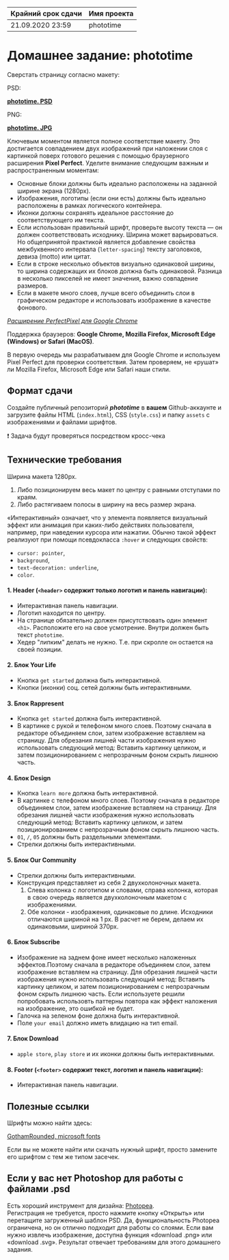| Крайний срок сдачи | Имя проекта |
|--------------------|-------------|
| 21.09.2020 23:59 | phototime |


# Домашнее задание: phototime

Сверстать страницу согласно макету:

PSD:

**[phototime. PSD](https://github.com/rolling-scopes-school/tasks/blob/master/tasks/markups/level-2/singolo/part-1/singolo1.psd)**

PNG:

**[phototime. JPG](https://github.com/rolling-scopes-school/tasks/blob/master/tasks/markups/level-2/singolo/part-1/singolo1.png)**

Ключевым моментом является полное соответствие макету. Это достигается совпадением двух изображений при наложении слоя с картинкой поверх готового решения с помощью браузерного расширения **Pixel Perfect**. Уделите внимание следующим важным и распространенным моментам:

- Основные блоки должны быть идеально расположены на заданной ширине экрана (1280px).
- Изображения, логотипы (если они есть) должны быть идеально расположены в рамках логического контейнера.
- Иконки должны сохранять идеальное расстояние до соответствующего им текста.
- Если использован правильный шрифт, проверьте высоту текста — он должен соответствовать исходнику. Ширина может варьироваться. Но общепринятой практикой является добавление свойства межбуквенного интервала (`letter-spacing`) тексту заголовков, девиза (motto) или цитат.
- Если в строке несколько объектов визуально одинаковой ширины, то ширина содержащих их блоков должна быть одинаковой. Разница в несколько пикселей не имеет значения, важно совпадение размеров.
- Если в макете много слоев, лучше всего объединить слои в графическом редакторе и использовать изображение в качестве фонового.

*[Расширение PerfectPixel для Google Chrome](https://chrome.google.com/webstore/detail/perfectpixel-by-welldonec/dkaagdgjmgdmbnecmcefdhjekcoceebi?hl=en)*

Поддержка браузеров: **Google Chrome, Mozilla Firefox, Microsoft Edge (Windows) or Safari (MacOS)**.

В первую очередь мы разрабатываем для Google Chrome и используем Pixel Perfect для проверки соответствия. Затем проверяем, не «рушат» ли Mozilla Firefox, Microsoft Edge или Safari наши стили.


## Формат сдачи

Создайте публичный репозиторий ***phototime*** в **вашем** Github-аккаунте и загрузите файлы HTML (`index.html`), CSS (`style.css`) и папку `assets` с изображениями и файлами шрифтов.

❗ Задача будут проверяться посредством кросс-чека


## Технические требования

Ширина макета 1280px.
1. Либо позиционируем весь макет по центру с равными отступами по краям.
2. Либо растягиваем полосы в ширину на весь размер экрана. 

«Интерактивный» означает, что у элемента появляется визуальный эффект или анимация при каких-либо действиях пользователя, например, при наведении курсора или нажатии. Обычно такой эффект реализуют при помощи псевдокласса `:hover` и следующих свойств:
- `cursor: pointer`,
- `background`,
- `text-decoration: underline`,
- `color`.


#### 1. **Header** (`<header>` содержит только логотип и панель навигации):
- Интерактивная панель навигации.
- Логотип находится по центру.
- На странице обязательно должен присутствовать один элемент `<h1>`. Расположите его на свое усмотрение. Внутри должен быть текст `phototime`.
- Хедер "липким" делать не нужно. Т.е. при скролле он остается на своей позиции.


#### 2. Блок **Your Life**
- Кнопка `get started` должна быть интерактивной.
- Кнопки (иконки) соц. сетей должны быть интерактивными.


#### 3. Блок **Rappresent**
- Кнопка `get started` должна быть интерактивной.
- В картинке с рукой и телефоном много слоев. Поэтому сначала в редакторе объединяем слои, затем изображение вставляем на страницу. Для обрезания лишней части изображения нужно использовать следующий метод: Вставить картинку целиком, и затем позиционированием с непрозрачным фоном скрыть лишнюю часть.
  
  
#### 4. Блок **Design**
- Кнопка `learn more` должна быть интерактивной.
- В картинке с телефоном много слоев. Поэтому сначала в редакторе объединяем слои, затем изображение вставляем на страницу. Для обрезания лишней части изображения нужно использовать следующий метод: Вставить картинку целиком, и затем позиционированием с непрозрачным фоном скрыть лишнюю часть.
- `01`, `/`, `05` должны быть раздельными элементами.
- Стрелки должны быть интерактивными.


#### 5. Блок **Our Community**
- Стрелки должны быть интерактивными.
- Конструкция представляет из себя 2 двухколоночных макета.
  1. Слева колонка с логотипом и словами, справа колонка, которая в свою очередь является двухколоночным макетом с изображениями.
  2. Обе колонки - изображения, одинаковые по длине. Исходники отличаются шириной на 1 px. В расчет не берем, делаем их одинаковыми, шириной 370px.
  
  
#### 6. Блок **Subscribe**
- Изображение на заднем фоне имеет несколько наложенных эффектов.Поэтому сначала в редакторе объединяем слои, затем изображение вставляем на страницу. Для обрезания лишней части изображения нужно использовать следующий метод: Вставить картинку целиком, и затем позиционированием с непрозрачным фоном скрыть лишнюю часть. Если используете решили попробовать использовть паттерны повтора как эффект наложения на изображение, это ошибкой не будет.
- Галочка на зеленом фоне должна быть интерактивной.
- Поле `your email` должно иметь влидацию на тип email.


#### 7. Блок **Download**
- `apple store`, `play store` и их иконки должны быть интерактивными.


#### 8. **Footer** (`<footer>` содержит текст, логотип и панель навигации):
- Интерактивная панель навигации.


## Полезные ссылки

Шрифты можно найти здесь:

[GothamRounded, microsoft fonts](https://www.wfonts.com/font/gotham-rounded)

Если вы не можете найти или скачать нужный шрифт, просто замените его шрифтом с тем же типом засечек.


## Если у вас нет Photoshop для работы с файлами .psd

Есть хороший инструмент для дизайна: [Photopea](https://www.photopea.com/).  
Регистрация не требуется, просто нажмите кнопку «Открыть» или перетащите загруженный шаблон PSD. Да, функциональность Photopea ограничена, но он отлично подходит для работы со слоями.
Если вам нужно извлечь изображение, доступна функция «download .png» или «download .svg».
Результат отвечает требованиям для этого домашнего задания.
